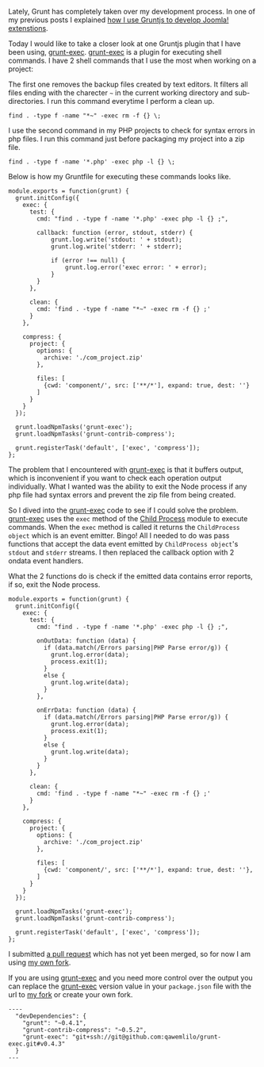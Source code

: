Lately, Grunt has completely taken over my development process. In one of my previous posts I explained [how I use Gruntjs to develop Joomla! extenstions](http://blog.ragingflame.co.za/2013/9/30/how-i-use-gruntjs-to-build-joomla-extensions).

Today I would like to take a closer look at one Gruntjs plugin that I have been using, [grunt-exec](https://github.com/jharding/grunt-exec). [grunt-exec](https://github.com/jharding/grunt-exec) is a plugin for executing shell commands. I have 2 shell commands that I use the most when working on a project:

The first one removes the backup files created by text editors. It filters all files ending with the charecter `~` in the current working directory and sub-directories. I run this command everytime I perform a clean up.

    find . -type f -name "*~" -exec rm -f {} \;

I use the second command in my PHP projects to check for syntax errors in php files.  I run this command just before packaging my project into a zip file.

    find . -type f -name '*.php' -exec php -l {} \;

Below is how my Gruntfile for executing these commands looks like.

    module.exports = function(grunt) {
      grunt.initConfig({
        exec: {
          test: {
            cmd: "find . -type f -name '*.php' -exec php -l {} ;",
            
            callback: function (error, stdout, stderr) {
                grunt.log.write('stdout: ' + stdout);
                grunt.log.write('stderr: ' + stderr);
                
                if (error !== null) {
                    grunt.log.error('exec error: ' + error);
                }
            }
          },
          
          clean: {
            cmd: 'find . -type f -name "*~" -exec rm -f {} ;'
          }
        },
        
        compress: {
          project: {
            options: {
              archive: './com_project.zip'
            },
          
            files: [
              {cwd: 'component/', src: ['**/*'], expand: true, dest: ''}
            ]
          }
        }
      });
      
      grunt.loadNpmTasks('grunt-exec');
      grunt.loadNpmTasks('grunt-contrib-compress');
      
      grunt.registerTask('default', ['exec', 'compress']);
    };  

The problem that I encountered with [grunt-exec](https://github.com/jharding/grunt-exec) is that it buffers output, which is inconvenient if you want to check each operation output individually. What I wanted was the ability to exit the Node process if any php file had syntax errors and prevent the zip file from being created.

So I dived into the [grunt-exec](https://github.com/jharding/grunt-exec) code to see if I could solve the problem. [grunt-exec](https://github.com/jharding/grunt-exec) uses the `exec` method of the [Child Process](http://nodejs.org/api/child_process.html) module to execute commands. When the `exec` method is called it returns the `ChildProcess object` which is an event emitter. Bingo! All I needed to do was pass functions that accept the data event emitted by `ChildProcess object`'s `stdout` and `stderr` streams. I then replaced the callback option with 2 ondata event handlers.

What the 2 functions do is check if the emitted data contains error reports, if so, exit the Node process.

    module.exports = function(grunt) {
      grunt.initConfig({
        exec: {
          test: {
            cmd: "find . -type f -name '*.php' -exec php -l {} ;",

            onOutData: function (data) {
              if (data.match(/Errors parsing|PHP Parse error/g)) {
                grunt.log.error(data);
                process.exit(1);
              }
              else {
                grunt.log.write(data);
              }
            },
            
            onErrData: function (data) {
              if (data.match(/Errors parsing|PHP Parse error/g)) {
                grunt.log.error(data);
                process.exit(1);
              }
              else {
                grunt.log.write(data);  
              }
            }
          },
          
          clean: {
            cmd: 'find . -type f -name "*~" -exec rm -f {} ;'
          }
        },
        
        compress: {
          project: {
            options: {
              archive: './com_project.zip'
            },
          
            files: [
              {cwd: 'component/', src: ['**/*'], expand: true, dest: ''},
            ]
          }
        }
      });
      
      grunt.loadNpmTasks('grunt-exec');
      grunt.loadNpmTasks('grunt-contrib-compress');
      
      grunt.registerTask('default', ['exec', 'compress']);
    };  


I submitted [a pull request](https://github.com/qawemlilo/grunt-exec/commit/2d97c3c71c4f12cb3509c018d55801a92d7ec50e) which has not yet been merged, so for now I am using [my own fork](https://github.com/qawemlilo/grunt-exec/releases/tag/v0.4.3).

If you are using [grunt-exec](https://github.com/jharding/grunt-exec) and you need more control over the output you can replace the [grunt-exec](https://github.com/jharding/grunt-exec) version value in your `package.json` file with the url to [my fork](git+ssh://git@github.com:qawemlilo/grunt-exec.git#v0.4.3) or create your own fork.

    ----
      "devDependencies": {
        "grunt": "~0.4.1",
        "grunt-contrib-compress": "~0.5.2",
        "grunt-exec": "git+ssh://git@github.com:qawemlilo/grunt-exec.git#v0.4.3"
      }
    ---




